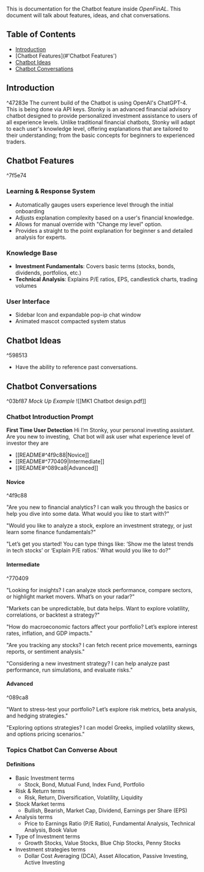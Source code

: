 This is documentation for the Chatbot feature inside *OpenFinAL*. This document will talk about features, ideas, and chat conversations. 
## Table of Contents
- [Introduction](#Introduction)
- [Chatbot Features](#'Chatbot Features')
- [Chatbot Ideas](#ChatbotIdeas)
- [Chatbot Conversations](#ChatbotConversations)

## Introduction
^47283e
The current build of the Chatbot is using OpenAI's ChatGPT-4. This is being done via API keys. Stonky is an advanced financial advisory chatbot designed to provide personalized investment assistance to users of all experience levels. Unlike traditional financial chatbots, Stonky will adapt to each user's knowledge level, offering explanations that are tailored to their understanding; from the basic concepts for beginners to experienced traders. 
## Chatbot Features
^7f5e74
### Learning & Response System
- Automatically gauges users experience level through the initial onboarding 
- Adjusts explanation complexity based on a user's financial knowledge. 
- Allows for manual override with "Change my level" option.
- Provides a straight to the point explanation for beginner s and detailed analysis for experts. 
### Knowledge Base
- **Investment Fundamentals**: Covers basic terms (stocks, bonds, dividends, portfolios, etc.)
- **Technical Analysis**: Explains P/E ratios, EPS, candlestick charts, trading volumes
### User Interface
- Sidebar Icon and expandable pop-ip chat window
- Animated mascot compacted system status
## Chatbot Ideas
^598513
- Have the ability to reference past conversations.
## Chatbot Conversations
^03bf87
*Mock Up Example*
![[MK1 Chatbot design.pdf]]
### Chatbot Introduction Prompt
**First Time User Detection**
Hi I’m Stonky, your personal investing assistant. Are you new to investing, 
Chat bot will ask user what experience level of investor they are
- [[README#^4f9c88|Novice]]
- [[README#^770409|Intermediate]] 
- [[README#^089ca8|Advanced]]
#### Novice 
^4f9c88

"Are you new to financial analytics? I can walk you through the basics or help you dive into some data. What would you like to start with?"  

"Would you like to analyze a stock, explore an investment strategy, or just learn some finance fundamentals?"  

"Let’s get you started! You can type things like: ‘Show me the latest trends in tech stocks’ or ‘Explain P/E ratios.’ What would you like to do?"

#### Intermediate 
^770409

"Looking for insights? I can analyze stock performance, compare sectors, or highlight market movers. What’s on your radar?"

"Markets can be unpredictable, but data helps. Want to explore volatility, correlations, or backtest a strategy?"

"How do macroeconomic factors affect your portfolio? Let’s explore interest rates, inflation, and GDP impacts."

"Are you tracking any stocks? I can fetch recent price movements, earnings reports, or sentiment analysis."

"Considering a new investment strategy? I can help analyze past performance, run simulations, and evaluate risks."

#### Advanced 
^089ca8

"Want to stress-test your portfolio? Let’s explore risk metrics, beta analysis, and hedging strategies."

"Exploring options strategies? I can model Greeks, implied volatility skews, and options pricing scenarios."

### Topics Chatbot Can Converse About
#### Definitions
- Basic Investment terms
	- Stock, Bond, Mutual Fund, Index Fund, Portfolio
- Risk & Return terms
	- Risk, Return, Diversification, Volatility, Liquidity
- Stock Market terms
	- Bullish, Bearish, Market Cap, Dividend, Earnings per Share (EPS)
- Analysis terms
	- Price to Earnings Ratio (P/E Ratio), Fundamental Analysis, Technical Analysis, Book Value
- Type of Investment terms
	- Growth Stocks, Value Stocks, Blue Chip Stocks, Penny Stocks
- Investment strategies terms
	- Dollar Cost Averaging (DCA), Asset Allocation, Passive Investing, Active Investing

